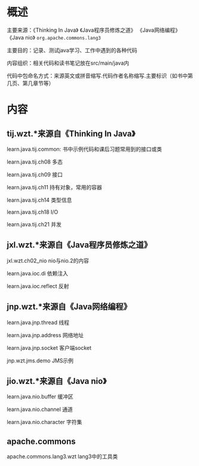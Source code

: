 # 概述

主要来源：《Thinking In Java》 《Java程序员修炼之道》 《Java网络编程》 《Java nio》 `org.apache.commons.lang3`

主要目的：记录、测试java学习、工作中遇到的各种代码

内容组织：相关代码和读书笔记放在src/main/java内

代码中包命名方式：来源英文或拼音缩写.代码作者名称缩写.主要标识（如书中第几页、第几章节等）

# 内容
## tij.wzt.*来源自《Thinking In Java》
learn.java.tij.common: 书中示例代码和课后习题常用到的接口或类

learn.java.tij.ch08 多态

learn.java.tij.ch09 接口

learn.java.tij.ch11 持有对象，常用的容器

learn.java.tij.ch14 类型信息

learn.java.tij.ch18 I/O

learn.java.tij.ch21 并发

## jxl.wzt.*来源自《Java程序员修炼之道》
jxl.wzt.ch02_nio nio与nio.2的内容

learn.java.ioc.di 依赖注入

learn.java.ioc.reflect 反射

## jnp.wzt.*来源自《Java网络编程》
learn.java.jnp.thread 线程

learn.java.jnp.address 网络地址

learn.java.jnp.socket 客户端socket

jnp.wzt.jms.demo JMS示例

## jio.wzt.*来源自《Java nio》
learn.java.nio.buffer 缓冲区

learn.java.nio.channel 通道

learn.java.nio.character 字符集

## apache.commons
apache.commons.lang3.wzt lang3中的工具类


